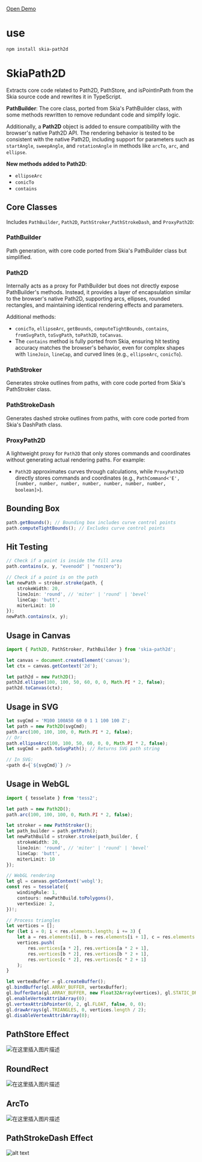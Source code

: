 
<a href="https://dxlyf.github.io/SkiaPath2D" target="_blank" rel="noopener noreferrer">Open  Demo</a> 
# use
```bash
npm install skia-path2d
```
# SkiaPath2D  
Extracts core code related to Path2D, PathStore, and isPointInPath from the Skia source code and rewrites it in TypeScript.



**PathBuilder**: The core class, ported from Skia's PathBuilder class, with some methods rewritten to remove redundant code and simplify logic.  

Additionally, a **Path2D** object is added to ensure compatibility with the browser's native Path2D API. The rendering behavior is tested to be consistent with the native Path2D, including support for parameters such as `startAngle`, `sweepAngle`, and `rotationAngle` in methods like `arcTo`, `arc`, and `ellipse`.  

**New methods added to Path2D**:  
- `ellipseArc`  
- `conicTo`  
- `contains`  

## Core Classes  
Includes `PathBuilder`, `Path2D`, `PathStroker`,`PathStrokeDash`, and `ProxyPath2D`:  

### PathBuilder  
Path generation, with core code ported from Skia's PathBuilder class but simplified.  

### Path2D  
Internally acts as a proxy for PathBuilder but does not directly expose PathBuilder's methods. Instead, it provides a layer of encapsulation similar to the browser's native Path2D, supporting arcs, ellipses, rounded rectangles, and maintaining identical rendering effects and parameters.  

Additional methods:  
- `conicTo`, `ellipseArc`, `getBounds`, `computeTightBounds`, `contains`, `fromSvgPath`, `toSvgPath`, `toPath2D`, `toCanvas`.  
- The `contains` method is fully ported from Skia, ensuring hit testing accuracy matches the browser's behavior, even for complex shapes with `lineJoin`, `lineCap`, and curved lines (e.g., `ellipseArc`, `conicTo`).  

### PathStroker  
Generates stroke outlines from paths, with core code ported from Skia's PathStroker class.  

### PathStrokeDash
Generates dashed stroke outlines from paths, with core code ported from Skia's DashPath class.  

### ProxyPath2D  
A lightweight proxy for `Path2D` that only stores commands and coordinates without generating actual rendering paths. For example:  
- `Path2D` approximates curves through calculations, while `ProxyPath2D` directly stores commands and coordinates (e.g., `PathCommand<'E', [number, number, number, number, number, number, number, boolean]>`).  

## Bounding Box  
```typescript
path.getBounds(); // Bounding box includes curve control points  
path.computeTightBounds(); // Excludes curve control points  
```

## Hit Testing  
```typescript
// Check if a point is inside the fill area  
path.contains(x, y, "evenodd" | "nonzero");  

// Check if a point is on the path  
let newPath = stroker.stroke(path, {  
    strokeWidth: 20,  
    lineJoin: 'round', // 'miter' | 'round' | 'bevel'  
    lineCap: 'butt',  
    miterLimit: 10  
});  
newPath.contains(x, y);  
```

## Usage in Canvas  
```typescript
import { Path2D, PathStroker, PathBuilder } from 'skia-path2d';  

let canvas = document.createElement('canvas');  
let ctx = canvas.getContext('2d');  

let path2d = new Path2D();  
path2d.ellipse(100, 100, 50, 60, 0, 0, Math.PI * 2, false);  
path2d.toCanvas(ctx);  
```

## Usage in SVG  
```typescript
let svgCmd = 'M100 100A50 60 0 1 1 100 100 Z';  
let path = new Path2D(svgCmd);  
path.arc(100, 100, 100, 0, Math.PI * 2, false);  
// Or:  
path.ellipseArc(100, 100, 50, 60, 0, 0, Math.PI * 2, false);  
let svgCmd = path.toSvgPath(); // Returns SVG path string  

// In SVG:  
<path d={`${svgCmd}`} />  
```

## Usage in WebGL  
```typescript
import { tesselate } from 'tess2';  

let path = new Path2D();  
path.arc(100, 100, 100, 0, Math.PI * 2, false);  

let stroker = new PathStroker();  
let path_builder = path.getPath();  
let newPathBuild = stroker.stroke(path_builder, {  
    strokeWidth: 20,  
    lineJoin: 'round', // 'miter' | 'round' | 'bevel'  
    lineCap: 'butt',  
    miterLimit: 10  
});  

// WebGL rendering  
let gl = canvas.getContext('webgl');  
const res = tesselate({  
    windingRule: 1,  
    contours: newPathBuild.toPolygons(),  
    vertexSize: 2,  
})!;  

// Process triangles  
let vertices = [];  
for (let i = 0; i < res.elements.length; i += 3) {  
    let a = res.elements[i], b = res.elements[i + 1], c = res.elements[i + 2];  
    vertices.push(  
        res.vertices[a * 2], res.vertices[a * 2 + 1],  
        res.vertices[b * 2], res.vertices[b * 2 + 1],  
        res.vertices[c * 2], res.vertices[c * 2 + 1]  
    );  
}  

let vertexBuffer = gl.createBuffer();  
gl.bindBuffer(gl.ARRAY_BUFFER, vertexBuffer);  
gl.bufferData(gl.ARRAY_BUFFER, new Float32Array(vertices), gl.STATIC_DRAW);  
gl.enableVertexAttribArray(0);  
gl.vertexAttribPointer(0, 2, gl.FLOAT, false, 0, 0);  
gl.drawArrays(gl.TRIANGLES, 0, vertices.length / 2);  
gl.disableVertexAttribArray(0);  
```

## PathStore Effect
![在这里插入图片描述](./public/433333f65ce248f48a9004c8b0e9c29f.png)
## RoundRect
![在这里插入图片描述](./public/3fc7f55771044a6f828e64f88bc25a2e.png)
## ArcTo
![在这里插入图片描述](./public/56e0dcc89f394573a79e62b709cb563c.png)

## PathStrokeDash Effect
![alt text](./public/strokedash.png)
